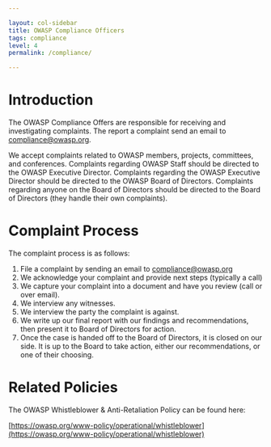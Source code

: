 ```yaml
---

layout: col-sidebar
title: OWASP Compliance Officers
tags: compliance
level: 4
permalink: /compliance/

---
```


# Introduction

The OWASP Compliance Offers are responsible for receiving and investigating complaints.  The report a complaint send an email to [compliance@owasp.org](mailto://compliance@owasp.org).

We accept complaints related to OWASP members, projects, committees, and conferences.  Complaints regarding OWASP Staff should be directed to the OWASP Executive Director.  Complaints regarding the OWASP Executive Director should be directed to the OWASP Board of Directors.  Complaints regarding anyone on the Board of Directors should be directed to the Board of Directors (they handle their own complaints).

# Complaint Process

The complaint process is as follows:

1. File a complaint by sending an email to compliance@owasp.org
2. We acknowledge your complaint and provide next steps (typically a call)
3. We capture your complaint into a document and have you review (call or over email).
4. We interview any witnesses.
5. We interview the party the complaint is against.
6. We write up our final report with our findings and recommendations, then present it to Board of Directors for action.
7. Once the case is handed off to the Board of Directors, it is closed on our side.  It is up to the Board to take action, either our recommendations, or one of their choosing.

# Related Policies

The OWASP Whistleblower & Anti-Retaliation Policy can be found here:

[https://owasp.org/www-policy/operational/whistleblower](https://owasp.org/www-policy/operational/whistleblower)
